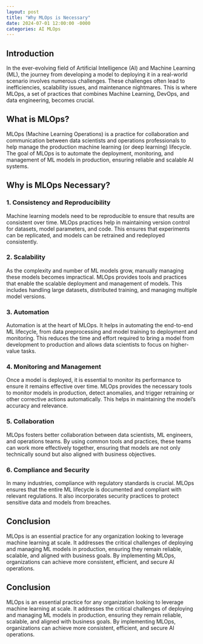 ```yaml
---
layout: post
title: "Why MLOps is Necessary"
date: 2024-07-01 12:00:00 -0000
categories: AI MLOps
---
```


## Introduction

In the ever-evolving field of Artificial Intelligence (AI) and Machine Learning (ML), the journey from developing a model to deploying it in a real-world scenario involves numerous challenges. These challenges often lead to inefficiencies, scalability issues, and maintenance nightmares. This is where MLOps, a set of practices that combines Machine Learning, DevOps, and data engineering, becomes crucial.

## What is MLOps?

MLOps (Machine Learning Operations) is a practice for collaboration and communication between data scientists and operations professionals to help manage the production machine learning (or deep learning) lifecycle. The goal of MLOps is to automate the deployment, monitoring, and management of ML models in production, ensuring reliable and scalable AI systems.

## Why is MLOps Necessary?

### 1. **Consistency and Reproducibility**

Machine learning models need to be reproducible to ensure that results are consistent over time. MLOps practices help in maintaining version control for datasets, model parameters, and code. This ensures that experiments can be replicated, and models can be retrained and redeployed consistently.

### 2. **Scalability**

As the complexity and number of ML models grow, manually managing these models becomes impractical. MLOps provides tools and practices that enable the scalable deployment and management of models. This includes handling large datasets, distributed training, and managing multiple model versions.

### 3. **Automation**

Automation is at the heart of MLOps. It helps in automating the end-to-end ML lifecycle, from data preprocessing and model training to deployment and monitoring. This reduces the time and effort required to bring a model from development to production and allows data scientists to focus on higher-value tasks.

### 4. **Monitoring and Management**

Once a model is deployed, it is essential to monitor its performance to ensure it remains effective over time. MLOps provides the necessary tools to monitor models in production, detect anomalies, and trigger retraining or other corrective actions automatically. This helps in maintaining the model’s accuracy and relevance.

### 5. **Collaboration**

MLOps fosters better collaboration between data scientists, ML engineers, and operations teams. By using common tools and practices, these teams can work more effectively together, ensuring that models are not only technically sound but also aligned with business objectives.

### 6. **Compliance and Security**

In many industries, compliance with regulatory standards is crucial. MLOps ensures that the entire ML lifecycle is documented and compliant with relevant regulations. It also incorporates security practices to protect sensitive data and models from breaches.

## Conclusion

MLOps is an essential practice for any organization looking to leverage machine learning at scale. It addresses the critical challenges of deploying and managing ML models in production, ensuring they remain reliable, scalable, and aligned with business goals. By implementing MLOps, organizations can achieve more consistent, efficient, and secure AI operations.


## Conclusion

MLOps is an essential practice for any organization looking to leverage machine learning at scale. It addresses the critical challenges of deploying and managing ML models in production, ensuring they remain reliable, scalable, and aligned with business goals. By implementing MLOps, organizations can achieve more consistent, efficient, and secure AI operations.
